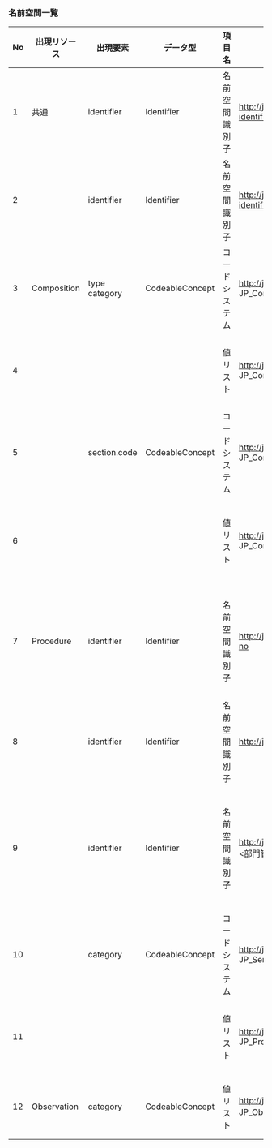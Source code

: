 ### 名前空間一覧

| No | 出現リソース      | 出現要素              | データ型            | 項目名     | 値                                                                                          | 説明                                        |
|----|-------------|-------------------|-----------------|---------|--------------------------------------------------------------------------------------------|-------------------------------------------|
| 1  | 共通          | identifier        | Identifier      | 名前空間識別子 | http://jpfhir.jp/fhir/core/IdSystem/documentInstance-identifier                            | 文書を識別するID                                 |
| 2  |             | identifier        | Identifier      | 名前空間識別子 | http://jpfhir.jp/fhir/core/IdSystem/resourceInstance-identifier                            | リソースを識別するID                               |
| 3  | Composition | type<br/>category | CodeableConcept | コードシステム | http://jpfhir.jp/fhir/SEAMAT/CodeSystem/<br/>JP_Composition_SEAMAT_DocumentType_CS         | 文書種別を識別するコードシステム                          |
| 4  |             |                   |                 | 値リスト    | http://jpfhir.jp/fhir/SEAMAT/ValueSet/<br/>JP_Composition_EKGReport_DocumentType_CS        | 心電図レポートで使用する文書種別の値セット                     |
| 5  |             | section.code      | CodeableConcept | コードシステム | http://jpfhir.jp/fhir/SEAMAT/CodeSystem/<br/>JP_Composition_SEAMAT_SectionCode_CS          | セクションを識別するコードシステム                         |
| 6  |             |                   |                 | 値リスト    | http://jpfhir.jp/fhir/SEAMAT/ValueSet/<br/>JP_Composition_EKGReport_SectionCode_VS         | 心電図レポートで使用するセクションコードの値セット                 |
| 7  | Procedure   | identifier        | Identifier      | 名前空間識別子 | http://jpfhir.jp/fhir/SEAMAT/IdSystem/placer-order-no                                      | <オーダ番号> : 電子カルテが発番する、施設内でユニークなオーダ単位の値     |
| 8  |             | identifier        | Identifier      | 名前空間識別子 | http://jpfhir.jp/fhir/SEAMAT/IdSystem/filler-order-no                                      | <部門管理番号> : 検査部門が発番する検査毎にユニークな値            |
| 9  |             | identifier        | Identifier      | 名前空間識別子 | http://jpfhir.jp/fhir/SEAMAT/IdSystem/filler-data-no/<br/><部門管理番号>                         | <データ管理番号> : データやレポートを識別する同一部門管理番号内でユニークな値 |
| 10 |             | category          | CodeableConcept | コードシステム | http://jpfhir.jp/fhir/SEAMAT/CodeSystem/<br/>JP_ServiceRequest_Category_SEAMAT_DataType_CS | SEAMATにおいてデータ種別を識別するコードシステム               |
| 11 |             |                   |                 | 値リスト    | http://jpfhir.jp/fhir/SEAMAT/ValueSet/<br/>JP_Procedure_EKGReport_Category_VS              | 心電図レポートで使用するデータ種別の値セット                    |
| 12 | Observation | category          | CodeableConcept | 値リスト    | http://jpfhir.jp/fhir/SEAMAT/ValueSet/<br/>JP_Observationt_Category_SEAMAT_VS(予定)          | 生理検査を表す検査カテゴリーの値セット                       |